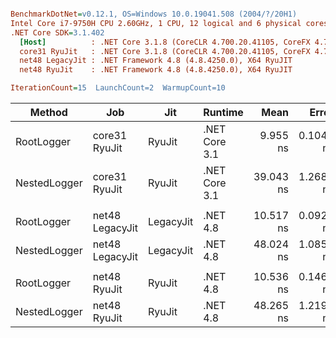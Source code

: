 ``` ini

BenchmarkDotNet=v0.12.1, OS=Windows 10.0.19041.508 (2004/?/20H1)
Intel Core i7-9750H CPU 2.60GHz, 1 CPU, 12 logical and 6 physical cores
.NET Core SDK=3.1.402
  [Host]          : .NET Core 3.1.8 (CoreCLR 4.700.20.41105, CoreFX 4.700.20.41903), X64 RyuJIT
  core31 RyuJit   : .NET Core 3.1.8 (CoreCLR 4.700.20.41105, CoreFX 4.700.20.41903), X64 RyuJIT
  net48 LegacyJit : .NET Framework 4.8 (4.8.4250.0), X64 RyuJIT
  net48 RyuJit    : .NET Framework 4.8 (4.8.4250.0), X64 RyuJIT

IterationCount=15  LaunchCount=2  WarmupCount=10  

```
|       Method |             Job |       Jit |       Runtime |      Mean |     Error |    StdDev | Ratio | RatioSD |
|------------- |---------------- |---------- |-------------- |----------:|----------:|----------:|------:|--------:|
|   RootLogger |   core31 RyuJit |    RyuJit | .NET Core 3.1 |  9.955 ns | 0.1048 ns | 0.1536 ns |  1.00 |    0.00 |
| NestedLogger |   core31 RyuJit |    RyuJit | .NET Core 3.1 | 39.043 ns | 1.2682 ns | 1.8981 ns |  3.91 |    0.20 |
|              |                 |           |               |           |           |           |       |         |
|   RootLogger | net48 LegacyJit | LegacyJit |      .NET 4.8 | 10.517 ns | 0.0927 ns | 0.1387 ns |  1.00 |    0.00 |
| NestedLogger | net48 LegacyJit | LegacyJit |      .NET 4.8 | 48.024 ns | 1.0855 ns | 1.6248 ns |  4.57 |    0.17 |
|              |                 |           |               |           |           |           |       |         |
|   RootLogger |    net48 RyuJit |    RyuJit |      .NET 4.8 | 10.536 ns | 0.1462 ns | 0.2097 ns |  1.00 |    0.00 |
| NestedLogger |    net48 RyuJit |    RyuJit |      .NET 4.8 | 48.265 ns | 1.2194 ns | 1.8252 ns |  4.59 |    0.21 |
